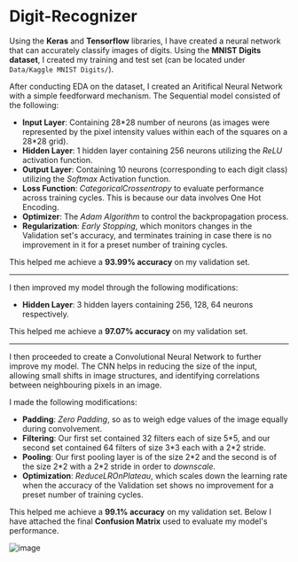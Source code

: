 # Digit-Recognizer

Using the **Keras** and **Tensorflow** libraries, I have created a neural network that can accurately classify images of digits. Using the **MNIST Digits dataset**, I created my training and test set (can be located under `Data/Kaggle MNIST Digits/`).

After conducting EDA on the dataset, I created an Aritifical Neural Network with a simple feedforward mechanism. The Sequential model consisted of the following:

- **Input Layer**: Containing 28\*28 number of neurons (as images were represented by the pixel intensity values within each of the squares on a 28*28 grid).
- **Hidden Layer**: 1 hidden layer containing 256 neurons utilizing the _ReLU_ activation function.
- **Output Layer**: Containing 10 neurons (corresponding to each digit class) utilizing the _Softmax_ Activation function.
- **Loss Function**: _CategoricalCrossentropy_ to evaluate performance across training cycles. This is because our data involves One Hot Encoding.
- **Optimizer**: The _Adam Algorithm_ to control the backpropagation process.
- **Regularization**: _Early Stopping_, which monitors changes in the Validation set's accuracy, and terminates training in case there is no improvement in it for a preset number of training cycles.

This helped me achieve a **93.99% accuracy** on my validation set.
***
I then improved my model through the following modifications:

- **Hidden Layer**: 3 hidden layers containing 256, 128, 64 neurons respectively.

This helped me achieve a **97.07% accuracy** on my validation set.
***
I then proceeded to create a Convolutional Neural Network to further improve my model. The CNN helps in reducing the size of the input, allowing small shifts in image structures, and identifying correlations between neighbouring pixels in an image. 

I made the following modifications:

- **Padding**: _Zero Padding_, so as to weigh edge values of the image equally during convolvement.
- **Filtering**: Our first set contained 32 filters each of size 5\*5, and our second set contained 64 filters of size 3\*3 each with a 2\*2 stride.
- **Pooling**: Our first pooling layer is of the size 2\*2 and the second is of the size 2\*2 with a 2\*2 stride in order to _downscale_.
- **Optimization**: _ReduceLROnPlateau_, which scales down the learning rate when the accuracy of the Validation set shows no improvement for a preset number of training cycles.

This helped me achieve a **99.1% accuracy** on my validation set. Below I have attached the final **Confusion Matrix** used to evaluate my model's performance.

![image](https://user-images.githubusercontent.com/69107788/178077877-785df022-613c-4cae-8f01-6ca9439b5e84.png)
